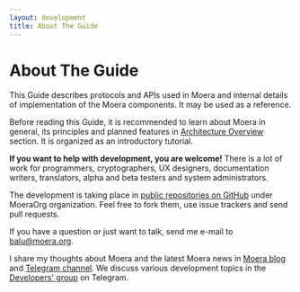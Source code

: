 ```yaml
---
layout: development
title: About The Guide
---
```


# About The Guide

This Guide describes protocols and APIs used in Moera and internal
details of implementation of the Moera components. It may be used as
a reference.
 
Before reading this Guide, it is recommended to learn about Moera in
general, its principles and planned features in [Architecture Overview][1] section.
It is organized as an introductory tutorial.

**If you want to help with development, you are welcome!** There is a
lot of work for programmers, cryptographers, UX designers, documentation
writers, translators, alpha and beta testers and system administrators.

The development is taking place in [public repositories on GitHub][2]
under MoeraOrg organization. Feel free to fork them, use issue trackers
and send pull requests.

If you have a question or just want to talk, send me e-mail to 
[balu@moera.org](mailto:balu@moera.org).

I share my thoughts about Moera and the latest Moera news in [Moera blog][4] and
[Telegram channel][3]. We discuss various development topics in the
[Developers' group][5] on Telegram.

[1]: /overview/index.html
[2]: https://github.com/MoeraOrg/
[3]: https://t.me/moeranews
[4]: https://blog.moera.org/
[5]: https://t.me/moeradevelopment
